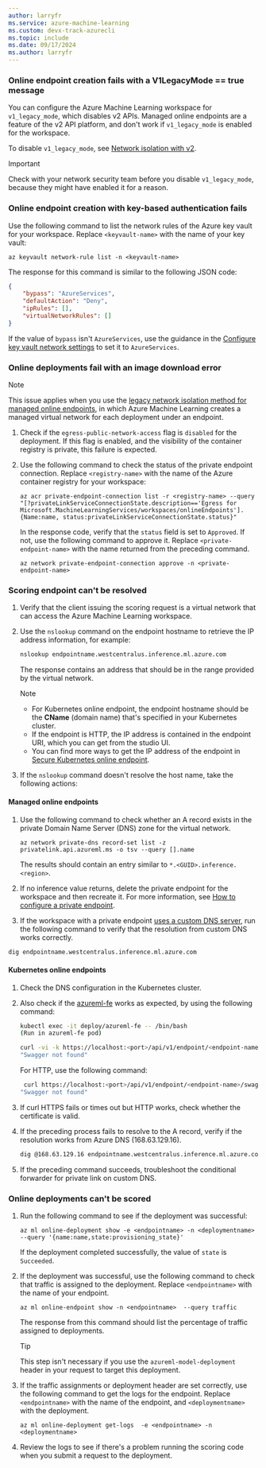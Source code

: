 ```yaml
---
author: larryfr
ms.service: azure-machine-learning
ms.custom: devx-track-azurecli
ms.topic: include
ms.date: 09/17/2024
ms.author: larryfr
---
```


### Online endpoint creation fails with a V1LegacyMode == true message

You can configure the Azure Machine Learning workspace for `v1_legacy_mode`, which disables v2 APIs. Managed online endpoints are a feature of the v2 API platform, and don't work if `v1_legacy_mode` is enabled for the workspace. 

To disable `v1_legacy_mode`, see [Network isolation with v2](../how-to-configure-network-isolation-with-v2.md).

> [!IMPORTANT]
> Check with your network security team before you disable `v1_legacy_mode`, because they might have enabled it for a reason.

### Online endpoint creation with key-based authentication fails

Use the following command to list the network rules of the Azure key vault for your workspace. Replace `<keyvault-name>` with the name of your key vault:

```azurecli
az keyvault network-rule list -n <keyvault-name>
```

The response for this command is similar to the following JSON code:

```json
{
    "bypass": "AzureServices",
    "defaultAction": "Deny",
    "ipRules": [],
    "virtualNetworkRules": []
}
```

If the value of `bypass` isn't `AzureServices`, use the guidance in the [Configure key vault network settings](/azure/key-vault/general/how-to-azure-key-vault-network-security?tabs=azure-cli) to set it to `AzureServices`.

### Online deployments fail with an image download error

> [!NOTE]
> This issue applies when you use the [legacy network isolation method for managed online endpoints](../concept-secure-online-endpoint.md#secure-outbound-access-with-legacy-network-isolation-method), in which Azure Machine Learning creates a managed virtual network for each deployment under an endpoint.

1. Check if the `egress-public-network-access` flag is `disabled` for the deployment. If this flag is enabled, and the visibility of the container registry is private, this failure is expected.
1. Use the following command to check the status of the private endpoint connection. Replace `<registry-name>` with the name of the Azure container registry for your workspace:

   ```azurecli
   az acr private-endpoint-connection list -r <registry-name> --query "[?privateLinkServiceConnectionState.description=='Egress for Microsoft.MachineLearningServices/workspaces/onlineEndpoints'].{Name:name, status:privateLinkServiceConnectionState.status}"
   ```

   In the response code, verify that the `status` field is set to `Approved`. If not, use the following command to approve it. Replace `<private-endpoint-name>` with the name returned from the preceding command.

   ```azurecli
   az network private-endpoint-connection approve -n <private-endpoint-name>
   ```

### Scoring endpoint can't be resolved

1. Verify that the client issuing the scoring request is a virtual network that can access the Azure Machine Learning workspace.
1. Use the `nslookup` command on the endpoint hostname to retrieve the IP address information, for example:

   ```bash
   nslookup endpointname.westcentralus.inference.ml.azure.com
   ```

   The response contains an address that should be in the range provided by the virtual network.
   
   > [!NOTE]
   > - For Kubernetes online endpoint, the endpoint hostname should be the **CName** (domain name) that's specified in your Kubernetes cluster. 
   > - If the endpoint is HTTP, the IP address is contained in the endpoint URI, which you can get from the studio UI.
   > - You can find more ways to get the IP address of the endpoint in [Secure Kubernetes online endpoint](../how-to-secure-Kubernetes-online-endpoint.md#update-your-dns-with-an-fqdn).

1. If the `nslookup` command doesn't resolve the host name, take the following actions:

#### Managed online endpoints

1. Use the following command to check whether an A record exists in the private Domain Name Server (DNS) zone for the virtual network.

   ```azurecli
   az network private-dns record-set list -z privatelink.api.azureml.ms -o tsv --query [].name
   ```

   The results should contain an entry similar to `*.<GUID>.inference.<region>`.

1. If no inference value returns, delete the private endpoint for the workspace and then recreate it. For more information, see [How to configure a private endpoint](/azure/container-registry/container-registry-private-link).

1. If the workspace with a private endpoint [uses a custom DNS server](../how-to-custom-dns.md), run the following command to verify that the resolution from custom DNS works correctly.

```bash
dig endpointname.westcentralus.inference.ml.azure.com
```

#### Kubernetes online endpoints

1. Check the DNS configuration in the Kubernetes cluster.
1. Also check if the [azureml-fe](../how-to-kubernetes-inference-routing-azureml-fe.md) works as expected, by using the following command:

   ```bash
   kubectl exec -it deploy/azureml-fe -- /bin/bash
   (Run in azureml-fe pod)
   
   curl -vi -k https://localhost:<port>/api/v1/endpoint/<endpoint-name>/swagger.json
   "Swagger not found"
   ```

   For HTTP, use the following command:

   ```bash
    curl https://localhost:<port>/api/v1/endpoint/<endpoint-name>/swagger.json
   "Swagger not found"
   ```

1. If curl HTTPS fails or times out but HTTP works, check whether the certificate is valid.

1. If the preceding process fails to resolve to the A record, verify if the resolution works from Azure DNS (168.63.129.16).

   ```bash
   dig @168.63.129.16 endpointname.westcentralus.inference.ml.azure.com
   ```

1. If the preceding command succeeds, troubleshoot the conditional forwarder for private link on custom DNS.

### Online deployments can't be scored

1. Run the following command to see if the deployment was successful:

   ```azurecli
   az ml online-deployment show -e <endpointname> -n <deploymentname> --query '{name:name,state:provisioning_state}' 
   ```

   If the deployment completed successfully, the value of `state` is `Succeeded`.

1. If the deployment was successful, use the following command to check that traffic is assigned to the deployment. Replace `<endpointname>` with the name of your endpoint.

   ```azurecli
   az ml online-endpoint show -n <endpointname>  --query traffic
   ```

   The response from this command should list the percentage of traffic assigned to deployments.


   > [!TIP]
   > This step isn't necessary if you use the `azureml-model-deployment` header in your request to target this deployment.

1. If the traffic assignments or deployment header are set correctly, use the following command to get the logs for the endpoint. Replace `<endpointname>` with the name of the endpoint, and `<deploymentname>` with the deployment.

   ```azurecli
   az ml online-deployment get-logs  -e <endpointname> -n <deploymentname> 
   ```

1. Review the logs to see if there's a problem running the scoring code when you submit a request to the deployment.
